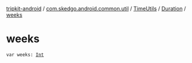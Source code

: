 [tripkit-android](../../../index.md) / [com.skedgo.android.common.util](../../index.md) / [TimeUtils](../index.md) / [Duration](index.md) / [weeks](./weeks.md)

# weeks

`var weeks: `[`Int`](https://kotlinlang.org/api/latest/jvm/stdlib/kotlin/-int/index.html)
